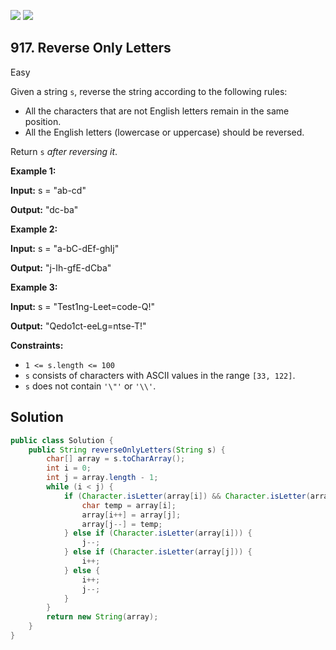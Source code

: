 [![](https://img.shields.io/github/stars/javadev/LeetCode-in-Java?label=Stars&style=flat-square)](https://github.com/javadev/LeetCode-in-Java)
[![](https://img.shields.io/github/forks/javadev/LeetCode-in-Java?label=Fork%20me%20on%20GitHub%20&style=flat-square)](https://github.com/javadev/LeetCode-in-Java/fork)

## 917\. Reverse Only Letters

Easy

Given a string `s`, reverse the string according to the following rules:

*   All the characters that are not English letters remain in the same position.
*   All the English letters (lowercase or uppercase) should be reversed.

Return `s` _after reversing it_.

**Example 1:**

**Input:** s = "ab-cd"

**Output:** "dc-ba"

**Example 2:**

**Input:** s = "a-bC-dEf-ghIj"

**Output:** "j-Ih-gfE-dCba"

**Example 3:**

**Input:** s = "Test1ng-Leet=code-Q!"

**Output:** "Qedo1ct-eeLg=ntse-T!"

**Constraints:**

*   `1 <= s.length <= 100`
*   `s` consists of characters with ASCII values in the range `[33, 122]`.
*   `s` does not contain `'\"'` or `'\\'`.

## Solution

```java
public class Solution {
    public String reverseOnlyLetters(String s) {
        char[] array = s.toCharArray();
        int i = 0;
        int j = array.length - 1;
        while (i < j) {
            if (Character.isLetter(array[i]) && Character.isLetter(array[j])) {
                char temp = array[i];
                array[i++] = array[j];
                array[j--] = temp;
            } else if (Character.isLetter(array[i])) {
                j--;
            } else if (Character.isLetter(array[j])) {
                i++;
            } else {
                i++;
                j--;
            }
        }
        return new String(array);
    }
}
```